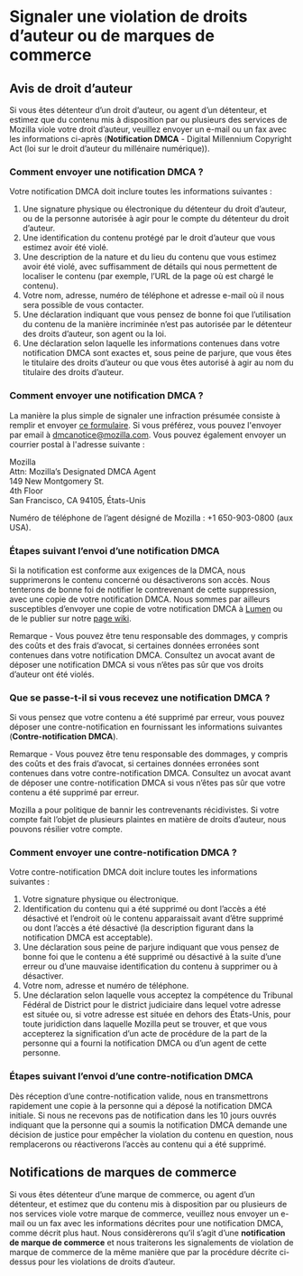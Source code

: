 # Signaler une violation de droits d’auteur ou de marques de commerce

## Avis de droit d’auteur

Si vous êtes détenteur d’un droit d’auteur, ou agent d’un détenteur, et estimez que du contenu mis à disposition par ou plusieurs des services de Mozilla viole votre droit d’auteur, veuillez envoyer un e-mail ou un fax avec les informations ci-après (**Notification DMCA** - Digital Millennium Copyright Act (loi sur le droit d’auteur du millénaire numérique)).

### Comment envoyer une notification DMCA ?

Votre notification DMCA doit inclure toutes les informations suivantes :

1. Une signature physique ou électronique du détenteur du droit d’auteur, ou de la personne autorisée à agir pour le compte du détenteur du droit d’auteur.
2. Une identification du contenu protégé par le droit d’auteur que vous estimez avoir été violé.
3. Une description de la nature et du lieu du contenu que vous estimez avoir été violé, avec suffisamment de détails qui nous permettent de localiser le contenu (par exemple, l’URL de la page où est chargé le contenu).
4. Votre nom, adresse, numéro de téléphone et adresse e-mail où il nous sera possible de vous contacter.
5. Une déclaration indiquant que vous pensez de bonne foi que l’utilisation du contenu de la manière incriminée n’est pas autorisée par le détenteur des droits d’auteur, son agent ou la loi.
6. Une déclaration selon laquelle les informations contenues dans votre notification DMCA sont exactes et, sous peine de parjure, que vous êtes le titulaire des droits d’auteur ou que vous êtes autorisé à agir au nom du titulaire des droits d’auteur.

### Comment envoyer une notification DMCA ?

La manière la plus simple de signaler une infraction présumée consiste à remplir et envoyer [ce formulaire](https://report.mozilla.com/infringement-form). Si vous préférez, vous pouvez l'envoyer par email à [dmcanotice@mozilla.com](mailto:dmcanotice@mozilla.com). Vous pouvez également envoyer un courrier postal à l'adresse suivante :

Mozilla  
Attn: Mozilla’s Designated DMCA Agent  
149 New Montgomery St.  
4th Floor  
San Francisco, CA 94105, États-Unis  

Numéro de téléphone de l’agent désigné de Mozilla : +1 650-903-0800 (aux USA).

### Étapes suivant l’envoi d’une notification DMCA

Si la notification est conforme aux exigences de la DMCA, nous supprimerons le contenu concerné ou désactiverons son accès. Nous tenterons de bonne foi de notifier le contrevenant de cette suppression, avec une copie de votre notification DMCA. Nous sommes par ailleurs susceptibles d’envoyer une copie de votre notification DMCA à [Lumen](https://lumendatabase.org/) ou de le publier sur notre [page wiki](https://wiki.mozilla.org/Legal/Infringement_Notices).

Remarque - Vous pouvez être tenu responsable des dommages, y compris des coûts et des frais d’avocat, si certaines données erronées sont contenues dans votre notification DMCA. Consultez un avocat avant de déposer une notification DMCA si vous n’êtes pas sûr que vos droits d’auteur ont été violés.

### Que se passe-t-il si vous recevez une notification DMCA ?

Si vous pensez que votre contenu a été supprimé par erreur, vous pouvez déposer une contre-notification en fournissant les informations suivantes (**Contre-notification DMCA**).

Remarque - Vous pouvez être tenu responsable des dommages, y compris des coûts et des frais d’avocat, si certaines données erronées sont contenues dans votre contre-notification DMCA. Consultez un avocat avant de déposer une contre-notification DMCA si vous n’êtes pas sûr que votre contenu a été supprimé par erreur.

Mozilla a pour politique de bannir les contrevenants récidivistes. Si votre compte fait l’objet de plusieurs plaintes en matière de droits d’auteur, nous pouvons résilier votre compte.

### Comment envoyer une contre-notification DMCA ?

Votre contre-notification DMCA doit inclure toutes les informations suivantes :

1. Votre signature physique ou électronique.
2. Identification du contenu qui a été supprimé ou dont l’accès a été désactivé et l’endroit où le contenu apparaissait avant d’être supprimé ou dont l’accès a été désactivé (la description figurant dans la notification DMCA est acceptable).
3. Une déclaration sous peine de parjure indiquant que vous pensez de bonne foi que le contenu a été supprimé ou désactivé à la suite d’une erreur ou d’une mauvaise identification du contenu à supprimer ou à désactiver.
4. Votre nom, adresse et numéro de téléphone.
5. Une déclaration selon laquelle vous acceptez la compétence du Tribunal Fédéral de District pour le district judiciaire dans lequel votre adresse est située ou, si votre adresse est située en dehors des États-Unis, pour toute juridiction dans laquelle Mozilla peut se trouver, et que vous accepterez la signification d’un acte de procédure de la part de la personne qui a fourni la notification DMCA ou d’un agent de cette personne.

### Étapes suivant l’envoi d’une contre-notification DMCA

Dès réception d’une contre-notification valide, nous en transmettrons rapidement une copie à la personne qui a déposé la notification DMCA initiale. Si nous ne recevons pas de notification dans les 10 jours ouvrés indiquant que la personne qui a soumis la notification DMCA demande une décision de justice pour empêcher la violation du contenu en question, nous remplacerons ou réactiverons l’accès au contenu qui a été supprimé.

## Notifications de marques de commerce

Si vous êtes détenteur d’une marque de commerce, ou agent d’un détenteur, et estimez que du contenu mis à disposition par ou plusieurs de nos services viole votre marque de commerce, veuillez nous envoyer un e-mail ou un fax avec les informations décrites pour une notification DMCA, comme décrit plus haut. Nous considèrerons qu’il s’agit d’une **notification de marque de commerce** et nous traiterons les signalements de violation de marque de commerce de la même manière que par la procédure décrite ci-dessus pour les violations de droits d’auteur.
